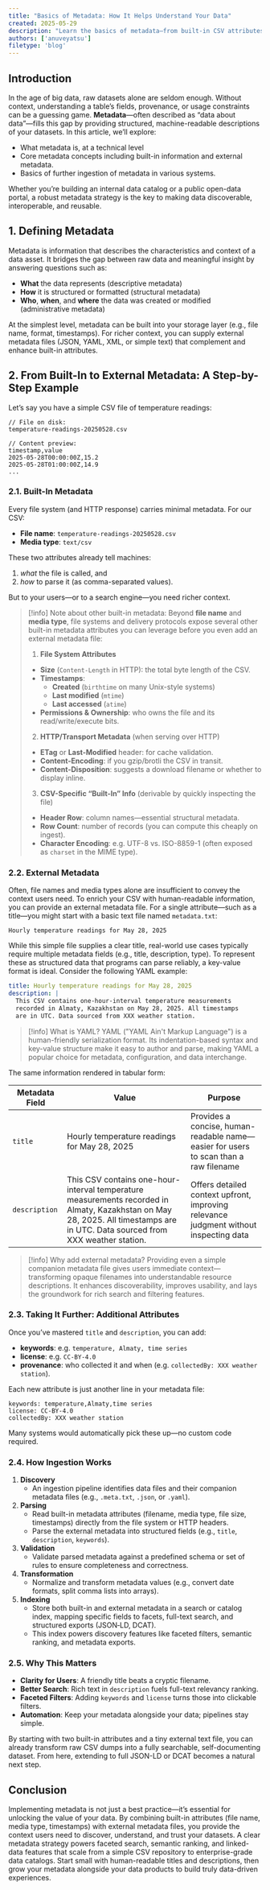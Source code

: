 ```yaml
---
title: "Basics of Metadata: How It Helps Understand Your Data"
created: 2025-05-29
description: "Learn the basics of metadata—from built-in CSV attributes like filename and media type to simple external files—and see how it makes your data discoverable."
authors: ['anuveyatsu']
filetype: 'blog'
---
```


## Introduction

In the age of big data, raw datasets alone are seldom enough. Without context, understanding a table’s fields, provenance, or usage constraints can be a guessing game. **Metadata**—often described as “data about data”—fills this gap by providing structured, machine-readable descriptions of your datasets. In this article, we’ll explore:

* What metadata is, at a technical level
* Core metadata concepts including built-in information and external metadata.
* Basics of further ingestion of metadata in various systems.

Whether you’re building an internal data catalog or a public open-data portal, a robust metadata strategy is the key to making data discoverable, interoperable, and reusable.

## 1. Defining Metadata

Metadata is information that describes the characteristics and context of a data asset. It bridges the gap between raw data and meaningful insight by answering questions such as:

* **What** the data represents (descriptive metadata)
* **How** it is structured or formatted (structural metadata)
* **Who**, **when**, and **where** the data was created or modified (administrative metadata)

At the simplest level, metadata can be built into your storage layer (e.g., file name, format, timestamps). For richer context, you can supply external metadata files (JSON, YAML, XML, or simple text) that complement and enhance built-in attributes.

## 2. From Built-In to External Metadata: A Step-by-Step Example

Let’s say you have a simple CSV file of temperature readings:

```text
// File on disk:
temperature-readings-20250528.csv

// Content preview:
timestamp,value
2025-05-28T00:00:00Z,15.2
2025-05-28T01:00:00Z,14.9
...
```

### 2.1. Built-In Metadata

Every file system (and HTTP response) carries minimal metadata. For our CSV:

* **File name**: `temperature-readings-20250528.csv`
* **Media type**: `text/csv`

These two attributes already tell machines:

1. *what* the file is called, and
2. *how* to parse it (as comma-separated values).

But to your users—or to a search engine—you need richer context.

> [!info] Note about other built-in metadata:
> Beyond **file name** and **media type**, file systems and delivery protocols expose several other built-in metadata attributes you can leverage before you even add an external metadata file:
> 1. **File System Attributes**
>   * **Size** (`Content-Length` in HTTP): the total byte length of the CSV.
>   * **Timestamps**:
>     * **Created** (`birthtime` on many Unix-style systems)
>     * **Last modified** (`mtime`)
>     * **Last accessed** (`atime`)
>   * **Permissions & Ownership**: who owns the file and its read/write/execute bits.
> 2. **HTTP/Transport Metadata** (when serving over HTTP)
>   * **ETag** or **Last-Modified** header: for cache validation.
>   * **Content-Encoding**: if you gzip/brotli the CSV in transit.
>   * **Content-Disposition**: suggests a download filename or whether to display inline.
> 3. **CSV-Specific “Built-In” Info** (derivable by quickly inspecting the file)
>   * **Header Row**: column names—essential structural metadata.
>   * **Row Count**: number of records (you can compute this cheaply on ingest).
>   * **Character Encoding**: e.g. UTF-8 vs. ISO-8859-1 (often exposed as `charset` in the MIME type).

### 2.2. External Metadata

Often, file names and media types alone are insufficient to convey the context users need. To enrich your CSV with human-readable information, you can provide an external metadata file. For a single attribute—such as a title—you might start with a basic text file named `metadata.txt`:

```text
Hourly temperature readings for May 28, 2025
```

While this simple file supplies a clear title, real-world use cases typically require multiple metadata fields (e.g., title, description, type). To represent these as structured data that programs can parse reliably, a key-value format is ideal. Consider the following YAML example:

```yaml
title: Hourly temperature readings for May 28, 2025
description: |
  This CSV contains one-hour-interval temperature measurements
  recorded in Almaty, Kazakhstan on May 28, 2025. All timestamps
  are in UTC. Data sourced from XXX weather station.
```

> [!info] What is YAML?
> YAML ("YAML Ain't Markup Language") is a human-friendly serialization format. Its indentation-based syntax and key-value structure make it easy to author and parse, making YAML a popular choice for metadata, configuration, and data interchange.

The same information rendered in tabular form:

| Metadata Field | Value                                                     | Purpose                                                                               |
| -------------- | --------------------------------------------------------- | ------------------------------------------------------------------------------------- |
| `title`        | Hourly temperature readings for May 28, 2025              | Provides a concise, human-readable name—easier for users to scan than a raw filename  |
| `description`  | This CSV contains one-hour-interval temperature measurements recorded in Almaty, Kazakhstan on May 28, 2025. All timestamps are in UTC. Data sourced from XXX weather station. | Offers detailed context upfront, improving relevance judgment without inspecting data |

> [!info] Why add external metadata?
> Providing even a simple companion metadata file gives users immediate context—transforming opaque filenames into understandable resource descriptions. It enhances discoverability, improves usability, and lays the groundwork for rich search and filtering features.

### 2.3. Taking It Further: Additional Attributes

Once you’ve mastered `title` and `description`, you can add:

* **keywords**: e.g. `temperature, Almaty, time series`
* **license**: e.g. `CC-BY-4.0`
* **provenance**: who collected it and when (e.g. `collectedBy: XXX weather station`).

Each new attribute is just another line in your metadata file:

```text
keywords: temperature,Almaty,time series
license: CC-BY-4.0
collectedBy: XXX weather station
```

Many systems would automatically pick these up—no custom code required.

### 2.4. How Ingestion Works

1. **Discovery**
   * An ingestion pipeline identifies data files and their companion metadata files (e.g., `.meta.txt`, `.json`, or `.yaml`).
2. **Parsing**
   * Read built-in metadata attributes (filename, media type, file size, timestamps) directly from the file system or HTTP headers.
   * Parse the external metadata into structured fields (e.g., `title`, `description`, `keywords`).
3. **Validation**
   * Validate parsed metadata against a predefined schema or set of rules to ensure completeness and correctness.
4. **Transformation**
   * Normalize and transform metadata values (e.g., convert date formats, split comma lists into arrays).
5. **Indexing**
   * Store both built-in and external metadata in a search or catalog index, mapping specific fields to facets, full-text search, and structured exports (JSON‑LD, DCAT).
   * This index powers discovery features like faceted filters, semantic ranking, and metadata exports.

### 2.5. Why This Matters

* **Clarity for Users**: A friendly title beats a cryptic filename.
* **Better Search**: Rich text in `description` fuels full-text relevancy ranking.
* **Faceted Filters**: Adding `keywords` and `license` turns those into clickable filters.
* **Automation**: Keep your metadata alongside your data; pipelines stay simple.

By starting with two built-in attributes and a tiny external text file, you can already transform raw CSV dumps into a fully searchable, self-documenting dataset. From here, extending to full JSON-LD or DCAT becomes a natural next step.

## Conclusion

Implementing metadata is not just a best practice—it’s essential for unlocking the value of your data. By combining built-in attributes (file name, media type, timestamps) with external metadata files, you provide the context users need to discover, understand, and trust your datasets. A clear metadata strategy powers faceted search, semantic ranking, and linked-data features that scale from a simple CSV repository to enterprise-grade data catalogs. Start small with human-readable titles and descriptions, then grow your metadata alongside your data products to build truly data-driven experiences.
